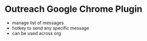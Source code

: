 # Outreach Google Chrome Plugin

- manage list of messages
- hotkey to send any specific message
- can be used across org

